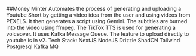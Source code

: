 ##Money Minter
Automates the process of generating and uploading a Youtube Short by getting a video idea from the user and using videos from PEXELS. It then generates a script using Gemini. 
The subtitles are burned into the video using ffmpeg. The TikTok TTS is used for generating a voiceover. It uses Kafka Message Queue. The feature to upload directly to youtube is in v2.
Tech Stack:
NextJS
NodeJS
Drizzle
ShadCN
Tailwind
Postgresql
Kafka MQ
